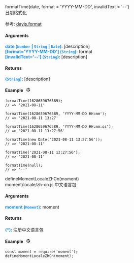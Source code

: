 <div><div id="formattime" class="item-method-name" style="margin-top: -65px; padding-top: 65px;"><div class="item-method-name-area">formatTime(date, format = 'YYYY-MM-DD', invalidText = '--')</div></div><div class="item-method-content"><div>日期格式化<br /><br />参考: <a href="https://dayjs.gitee.io/docs/zh-CN/display/format">dayjs.format</a></div><h4>Arguments</h4><div><strong style="color: #1890ff;">date</strong><strong style="color: #1890ff;"> (<code>Number</code> | <code>String</code> | <code>Date</code>)</strong><span>: [description]</span></div><div><strong style="color: #1890ff;">[format='YYYY-MM-DD']</strong><strong style="color: #1890ff;"> (<code>String</code>)</strong><span>: format</span></div><div><strong style="color: #1890ff;">[invalidText='--']</strong><strong style="color: #1890ff;"> (<code>String</code>)</strong><span>: [description]</span></div><h4>Returns</h4><span><strong style="color: #1890ff;">(<code>String</code>)</strong><span>: [description]</span></span><h4><span>Example</span><i style="margin-left: 10px; cursor: pointer;" ariaLabel="图标: code" class="anticon anticon-code-sandbox action-showREPL" data-funcname="formatTime" data-example="120,156,139,86,74,203,47,202,77,44,9,201,204,77,213,48,52,51,178,48,51,181,52,51,55,51,181,176,212,180,142,201,211,215,87,176,181,83,80,55,50,48,50,212,53,176,208,53,52,84,87,210,193,169,65,71,65,61,18,8,116,125,125,117,93,92,20,60,60,172,114,115,213,177,26,162,96,104,108,101,100,78,162,81,86,197,197,248,76,179,50,53,67,51,48,47,181,92,193,37,177,36,85,3,171,90,77,98,188,135,93,39,17,26,243,74,115,114,144,212,233,234,170,43,197,2,0,85,169,89,213"><svg viewBox="64 64 896 896" focusable="false" data-icon="code-sandbox" width="1em" height="1em" fill="currentColor" aria-hidden="true"><path d="M709.6 210l.4-.2h.2L512 96 313.9 209.8h-.2l.7.3L151.5 304v416L512 928l360.5-208V304l-162.9-94zM482.7 843.6L339.6 761V621.4L210 547.8V372.9l272.7 157.3v313.4zM238.2 321.5l134.7-77.8 138.9 79.7 139.1-79.9 135.2 78-273.9 158-274-158zM814 548.3l-128.8 73.1v139.1l-143.9 83V530.4L814 373.1v175.2z"></path></svg></i></h4><div style="display: none;">暂无</div><pre><code><span class="hljs-title function_">formatTime</span>(<span class="hljs-number">1628659676589</span>);
<span class="hljs-comment">// =&gt; &#x27;2021-08-11&#x27;</span></code></pre><pre><code><span class="hljs-title function_">formatTime</span>(<span class="hljs-number">1628659676589</span>, <span class="hljs-string">&#x27;YYYY-MM-DD HH:mm&#x27;</span>);
<span class="hljs-comment">// =&gt; &#x27;2021-08-11 13:27&#x27;</span></code></pre><pre><code><span class="hljs-title function_">formatTime</span>(<span class="hljs-number">1628659676589</span>, <span class="hljs-string">&#x27;YYYY-MM-DD HH:mm:ss&#x27;</span>);
<span class="hljs-comment">// =&gt; &#x27;2021-08-11 13:27:56&#x27;</span></code></pre><pre><code><span class="hljs-title function_">formatTime</span>(<span class="hljs-keyword">new</span> <span class="hljs-title class_">Date</span>(<span class="hljs-string">&#x27;2021-08-11 13:27:56&#x27;</span>));
<span class="hljs-comment">// =&gt; &#x27;2021-08-11&#x27;</span></code></pre><pre><code><span class="hljs-title function_">formatTime</span>(<span class="hljs-string">&#x27;2021-08-11 13:27:56&#x27;</span>);
<span class="hljs-comment">// =&gt; &#x27;2021-08-11&#x27;</span></code></pre><pre><code><span class="hljs-title function_">formatTime</span>(<span class="hljs-literal">null</span>);
<span class="hljs-comment">// =&gt; &#x27;--&#x27;</span></code></pre></div></div>
<div><div id="definemomentlocalezhcn" class="item-method-name" style="margin-top: -65px; padding-top: 65px;"><div class="item-method-name-area">defineMomentLocaleZhCn(moment)</div></div><div class="item-method-content"><div>moment/locale/zh-cn.js 中文语言包</div><h4>Arguments</h4><div><strong style="color: #1890ff;">moment</strong><strong style="color: #1890ff;"> (<code>Moment</code>)</strong><span>: moment</span></div><h4>Returns</h4><span><strong style="color: #1890ff;">(*)</strong><span>: 注册中文语言包</span></span><h4><span>Example</span><i style="margin-left: 10px; cursor: pointer;" ariaLabel="图标: code" class="anticon anticon-code-sandbox action-showREPL" data-funcname="defineMomentLocaleZhCn" data-example="120,156,139,86,74,206,207,43,46,81,200,205,207,77,205,43,81,176,85,40,74,45,44,205,44,74,213,80,135,136,168,107,90,199,228,165,164,166,101,230,165,250,130,5,124,242,147,19,115,82,163,50,156,243,52,32,42,52,173,149,98,1,130,143,25,60"><svg viewBox="64 64 896 896" focusable="false" data-icon="code-sandbox" width="1em" height="1em" fill="currentColor" aria-hidden="true"><path d="M709.6 210l.4-.2h.2L512 96 313.9 209.8h-.2l.7.3L151.5 304v416L512 928l360.5-208V304l-162.9-94zM482.7 843.6L339.6 761V621.4L210 547.8V372.9l272.7 157.3v313.4zM238.2 321.5l134.7-77.8 138.9 79.7 139.1-79.9 135.2 78-273.9 158-274-158zM814 548.3l-128.8 73.1v139.1l-143.9 83V530.4L814 373.1v175.2z"></path></svg></i></h4><div style="display: none;">暂无</div><pre><code><span class="hljs-keyword">const</span> moment = <span class="hljs-built_in">require</span>(<span class="hljs-string">&#x27;moment&#x27;</span>);
<span class="hljs-title function_">defineMomentLocaleZhCn</span>(moment);</code></pre></div></div>